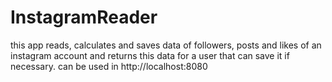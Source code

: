 # InstagramReader
this app reads, calculates and saves data of followers, posts and likes of an instagram account and returns this data for a user that can save it if necessary.
can be used in http://localhost:8080

